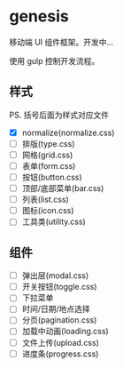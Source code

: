 # genesis

移动端 UI 组件框架。开发中...

使用 gulp 控制开发流程。

## 样式

PS. 括号后面为样式对应文件

- [x] normalize(normalize.css)
- [ ] 排版(type.css)
- [ ] 网格(grid.css)
- [ ] 表单(form.css)
- [ ] 按钮(button.css)
- [ ] 顶部/底部菜单(bar.css)
- [ ] 列表(list.css)
- [ ] 图标(icon.css)
- [ ] 工具类(utility.css)

## 组件

- [ ] 弹出层(modal.css)
- [ ] 开关按钮(toggle.css)
- [ ] 下拉菜单
- [ ] 时间/日期/地点选择
- [ ] 分页(pagination.css)
- [ ] 加载中动画(loading.css)
- [ ] 文件上传(upload.css)
- [ ] 进度条(progress.css)
